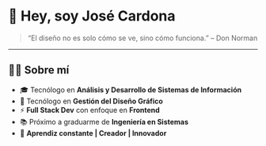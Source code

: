 # 👋 Hey, soy José Cardona  

> “El diseño no es solo cómo se ve, sino cómo funciona.” – Don Norman  

---

## 🧑‍💻 Sobre mí
- 🎓 Tecnólogo en **Análisis y Desarrollo de Sistemas de Información**  
- 🎨 Tecnólogo en **Gestión del Diseño Gráfico**  
- ⚡ **Full Stack Dev** con enfoque en **Frontend**  
- 📚 Próximo a graduarme de **Ingeniería en Sistemas**  
- 🚀 **Aprendiz constante | Creador | Innovador**  
